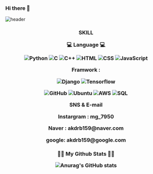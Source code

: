 ### Hi there 👋

![header](https://capsule-render.vercel.app/api?type=Waving&color=&height=300&section=header&text=Welcom&fontSize=90&desc=KimMinGuy%20Profile&descAlign=70&descAlignY=70)

<h3 align="center"> SKILL </center>
<p></p>

<div>
💻 Language 💻
<p></p>
<img alt="Python" src ="https://img.shields.io/badge/Python-14354C?style=for-the-badge&logo=python&logoColor=white"/>
<img alt="C" src ="https://img.shields.io/badge/C-00599C?style=for-the-badge&logo=c&logoColor=white"/>
<img alt="C++" src ="https://img.shields.io/badge/C%2B%2B-00599C?style=for-the-badge&logo=c%2B%2B&logoColor=white"/>
<img alt="HTML" src = "https://img.shields.io/badge/HTML5-E34F26?style=for-the-badge&logo=html5&logoColor=white"/>
<img alt="CSS" src = "https://img.shields.io/badge/CSS3-1572B6?style=for-the-badge&logo=css3&logoColor=white"/>
<img alt="JavaScript" src = "https://img.shields.io/badge/JavaScript-F7DF1E?style=for-the-badge&logo=javascript&logoColor=black"/>
</div>
<p></p>

<div>
Framwork : 
<p></p>
<img alt="Django" src = "https://img.shields.io/badge/Django-092E20?style=for-the-badge&logo=django&logoColor=white"/>
<img alt="Tensorflow" src = "https://img.shields.io/badge/TensorFlow-FF6F00?style=for-the-badge&logo=tensorflow&logoColor=white"/>
</div>
<p></p>


<img alt="GitHub" src = "https://img.shields.io/badge/GitHub-100000?style=for-the-badge&logo=github&logoColor=white"/>
<img alt="Ubuntu" src = "https://img.shields.io/badge/Ubuntu-E95420?style=for-the-badge&logo=ubuntu&logoColor=white"/>
<img alt="AWS" src = "https://img.shields.io/badge/Amazon_AWS-FF9900?style=for-the-badge&logo=amazonaws&logoColor=white"/>
<img alt="SQL" src = "https://img.shields.io/badge/MySQL-00000F?style=for-the-badge&logo=mysql&logoColor=white"/>

</div>


<p>
SNS & E-mail
</p>
<p>
Instargram : mg_7950
</p>
<p>
Naver : akdrb159@naver.com
</p>
<p>
google: akdrb159@google.com
</p>


<p><h3 align="center"></p>



👩‍💻 My Github Stats 👩‍💻

![Anurag's GitHub stats](https://github-readme-stats.vercel.app/api?username=KimMinGyu-ay&hide_title=true&show_icons=true&include_all_commits=true&disable_animations=true&theme=vue)

</h3>























<!--
https://www.instagram.com/min_g7950/
**KimMinGyu-ay/KimMinGyu-ay** is a ✨ _special_ ✨ repository because its `README.md` (this file) appears on your GitHub profile.

Here are some ideas to get you started:

- 🔭 I’m currently working on ...
- 🌱 I’m currently learning ...
- 👯 I’m looking to collaborate on ...
- 🤔 I’m looking for help with ...
- 💬 Ask me about ...
- 📫 How to reach me: ...
- 😄 Pronouns: ...
- ⚡ Fun fact: ...
-->
